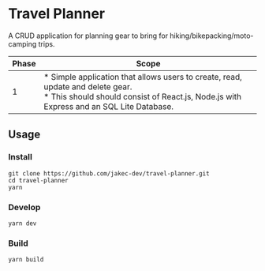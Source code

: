 # Travel Planner

A CRUD application for planning gear to bring for hiking/bikepacking/moto-camping trips.

| Phase | Scope                                                                                                                                                                           |
| ----- | ------------------------------------------------------------------------------------------------------------------------------------------------------------------------------- |
| 1     | \* Simple application that allows users to create, read, update and delete gear.<br />\* This should should consist of React.js, Node.js with Express and an SQL Lite Database. |

## Usage

### Install

```
git clone https://github.com/jakec-dev/travel-planner.git
cd travel-planner
yarn
```

### Develop

```
yarn dev
```

### Build

```
yarn build
```
